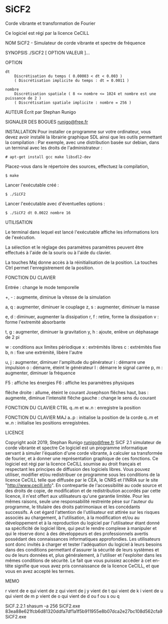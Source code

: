 # SiCF2

Corde vibrante et transformation de Fourier

Ce logiciel est régi par la licence CeCILL

NOM
	SiCF2 - Simulateur de corde vibrante et spectre de fréquence

SYNOPSIS
	./SiCF2 [ OPTION VALEUR ]...

OPTION

	dt
		Discrétisation du temps	( 0.00003 < dt < 0.003 )
		( Discrétisation implicite du temps : dt = 0.0011 )

	nombre
		Discrétisation spatiale ( 8 <= nombre <= 1024 et nombre est une puissance de 2 )
		( Discrétisation spatiale implicite : nombre = 256 )

AUTEUR
		Écrit par Stephan Runigo

SIGNALER DES BOGUES
		runigo@free.fr

INSTALLATION
Pour installer ce programme sur votre ordinateur, vous devez avoir
installé la librairie graphique SDL ainsi que les outils permettant
la compilation :
Par exemple, avec une distribution basée sur debian, dans un terminal avec les
droits de l'administrateur :

	# apt-get install gcc make libsdl2-dev

Placez-vous dans le répertoire des sources, effectuez la compilation,

	$ make

Lancer l'exécutable créé :

	$ ./SiCF2

Lancer l'exécutable avec d'éventuelles options :

	$ ./SiCF2 dt 0.0022 nombre 16

UTILISATION

Le terminal dans lequel est lancé l'exécutable affiche les informations
lors de l'exécution.

La sélection et le réglage des paramètres paramètres peuvent être effectués
à l'aide de la souris ou à l'aide du clavier.

La touches Maj donne accès à la réinitialisation de la position.
La touches Ctrl permet l'enregistrement de la position.

FONCTION DU CLAVIER

Entrée : change le mode temporelle

+, - : augmente, diminue la vitesse de la simulation


a, q : augmenter, diminuer le couplage
z, s : augmenter, diminuer la masse

e, d : diminuer, augmenter la dissipation
r, f : retire, forme la dissipation
v : forme l'extremité absorbante

t, g : augmenter, diminuer la gravitation
y, h : ajoute, enlève un déphasage de 2 pi

w : conditions aux limites périodique
x : extrémités libres
c : extrémités fixe
b, n : fixe une extrémité, libère l'autre

u, j : augmenter, diminuer l'amplitude du générateur
i : démarre une impulsion
o : démarre, éteint le générateur
l : démarre le signal carrée
p, m : augmenter, diminuer la fréquence

F5 : affiche les énergies
F6 : affiche les paramètres physiques

flêche droite : allume, éteint le courant Josephson
flêches haut, bas : augmente, diminue l'intensité
flêche gauche : change le sens du courant

FONCTION DU CLAVIER CTRL
q..m et w..n : enregistre la position

FONCTION DU CLAVIER MAJ
a..p : initialise la position de la corde
q..m et w..n : initialise les positions enregistrées.

LICENCE

Copyright août 2019, Stephan Runigo
runigo@free.fr
SiCF 2.1  simulateur de corde vibrante et spectre
Ce logiciel est un programme informatique servant à simuler l'équation
d'une corde vibrante, à calculer sa transformée de fourier, et à donner
une représentation graphique de ces fonctions. 
Ce logiciel est régi par la licence CeCILL soumise au droit français et
respectant les principes de diffusion des logiciels libres. Vous pouvez
utiliser, modifier et/ou redistribuer ce programme sous les conditions
de la licence CeCILL telle que diffusée par le CEA, le CNRS et l'INRIA
sur le site "http://www.cecill.info".
En contrepartie de l'accessibilité au code source et des droits de copie,
de modification et de redistribution accordés par cette licence, il n'est
offert aux utilisateurs qu'une garantie limitée.  Pour les mêmes raisons,
seule une responsabilité restreinte pèse sur l'auteur du programme, le
titulaire des droits patrimoniaux et les concédants successifs.
A cet égard  l'attention de l'utilisateur est attirée sur les risques
associés au chargement,  à l'utilisation,  à la modification et/ou au
développement et à la reproduction du logiciel par l'utilisateur étant
donné sa spécificité de logiciel libre, qui peut le rendre complexe à
manipuler et qui le réserve donc à des développeurs et des professionnels
avertis possédant  des  connaissances  informatiques approfondies. Les
utilisateurs sont donc invités à charger  et  tester  l'adéquation du
logiciel à leurs besoins dans des conditions permettant d'assurer la
sécurité de leurs systèmes et ou de leurs données et, plus généralement,
à l'utiliser et l'exploiter dans les mêmes conditions de sécurité.
Le fait que vous puissiez accéder à cet en-tête signifie que vous avez
pris connaissance de la licence CeCILL, et que vous en avez accepté les
termes.

MEMO

r vient de e qui vient de z qui vient de j
y vient de t qui vient de k
i vient de u qui vient de m
p vient de o qui vient de d ou f ou s ou q

SiCF.2.2.1
shasum -a 256 SiCF2.exe 
83ea88e621fcb6d81320ddfa7df1a1f5b911955e8b07dca2e27bc108d562cfa9  SiCF2.exe

